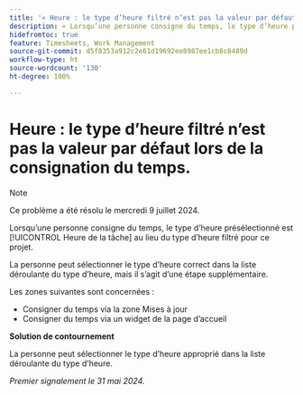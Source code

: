 ```yaml
---
title: '« Heure : le type d’heure filtré n’est pas la valeur par défaut lors de la consignation du temps. »'
description: « Lorsqu’une personne consigne du temps, le type d’heure présélectionné est Heure de la tâche au lieu du type d’heure filtré pour ce projet. »
hidefromtoc: true
feature: Timesheets, Work Management
source-git-commit: d5f8353a912c2e61d19692ee8987ee1cb8c8489d
workflow-type: ht
source-wordcount: '130'
ht-degree: 100%

---
```



# Heure : le type d’heure filtré n’est pas la valeur par défaut lors de la consignation du temps.

>[!NOTE]
>
>Ce problème a été résolu le mercredi 9 juillet 2024.

Lorsqu’une personne consigne du temps, le type d’heure présélectionné est [!UICONTROL Heure de la tâche] au lieu du type d’heure filtré pour ce projet.

La personne peut sélectionner le type d’heure correct dans la liste déroulante du type d’heure, mais il s’agit d’une étape supplémentaire.

Les zones suivantes sont concernées :

* Consigner du temps via la zone Mises à jour
* Consigner du temps via un widget de la page d’accueil

**Solution de contournement**

La personne peut sélectionner le type d’heure approprié dans la liste déroulante du type d’heure.

_Premier signalement le 31 mai 2024._
